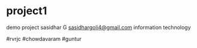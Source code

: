 # project1
demo project 
sasidhar G
sasidhargoli4@gmail.com
information technology


#rvrjc
#chowdavaram
#guntur
